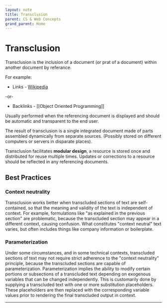 ```yaml
---
layout: note
title: Transclusion
parent: CS & Web Concepts
grand_parent: Home
---
```


# Transclusion

Transclusion is the inclusion of a document (or prat of a document) within another document by referance.

For example:

- Links - [Wikipedia](https://en.wikipedia.org/wiki/Transclusion)

-or-

- Backlinks - [[Object Oriented Programming]]

Usually performed when the referencing document is displayed and should be automatic and transparent to the end user.

The result of transclusion is a single integrated document made of parts assembled dynamically from separate sources. (Possibly stored on different computers or servers in disparate places).

Transclusion facilitates **modular design**, a resource is stored once and distributed for reuse multiple times. Updates or corrections to a resource should be reflected in any referencing documents.

## Best Practices

### Context neutrality

Transclusion works better when transcluded sections of text are self-contained, so that the meaning and validity of the text is independent of context. For example, formulations like "as explained in the previous section" are problematic, because the transcluded section may appear in a different context, causing confusion. What constitutes "context neutral" text varies, but often includes things like company information or boilerplate.

### Parameterization

Under some circumstances, and in some technical contexts, transcluded sections of text may not require strict adherence to the "context neutrality" principle, because the transcluded sections are capable of parameterization. Parameterization implies the ability to modify certain portions or subsections of a transcluded text depending on exogenous variables that can be changed independently. This is customarily done by supplying a transcluded text with one or more substitution placeholders. These placeholders are then replaced with the corresponding variable values prior to rendering the final transcluded output in context.

---
